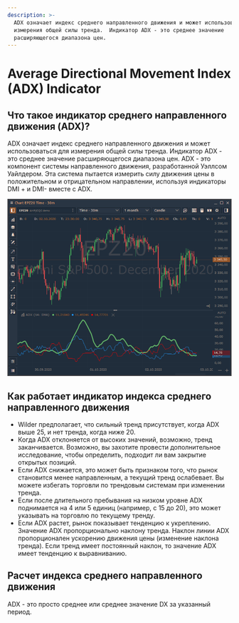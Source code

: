 ```yaml
---
description: >-
  ADX означает индекс среднего направленного движения и может использоваться для
  измерения общей силы тренда.  Индикатор ADX - это среднее значение
  расширяющегося диапазона цен.
---
```


# Average Directional Movement Index \(ADX\) Indicator

## Что такое индикатор среднего направленного движения \(ADX\)?

ADX означает индекс среднего направленного движения и может использоваться для измерения общей силы тренда. Индикатор ADX - это среднее значение расширяющегося диапазона цен. ADX - это компонент системы направленного движения, разработанной Уэллсом Уайлдером. Эта система пытается измерить силу движения цены в положительном и отрицательном направлении, используя индикаторы DMI + и DMI- вместе с ADX.

![](../../../../.gitbook/assets/image%20%2859%29.png)

## Как работает индикатор индекса среднего направленного движения

* Wilder предполагает, что сильный тренд присутствует, когда ADX выше 25, и нет тренда, когда ниже 20.
* Когда ADX отклоняется от высоких значений, возможно, тренд заканчивается. Возможно, вы захотите провести дополнительное исследование, чтобы определить, подходит ли вам закрытие открытых позиций.
* Если ADX снижается, это может быть признаком того, что рынок становится менее направленным, а текущий тренд ослабевает. Вы можете избегать торговли по трендовым системам при изменении тренда.
* Если после длительного пребывания на низком уровне ADX поднимается на 4 или 5 единиц \(например, с 15 до 20\), это может указывать на торговлю по текущему тренду.
* Если ADX растет, рынок показывает тенденцию к укреплению. Значение ADX пропорционально наклону тренда. Наклон линии ADX пропорционален ускорению движения цены \(изменение наклона тренда\). Если тренд имеет постоянный наклон, то значение ADX имеет тенденцию к выравниванию.

## Расчет индекса среднего направленного движения

ADX - это просто среднее или среднее значение DX за указанный период.


